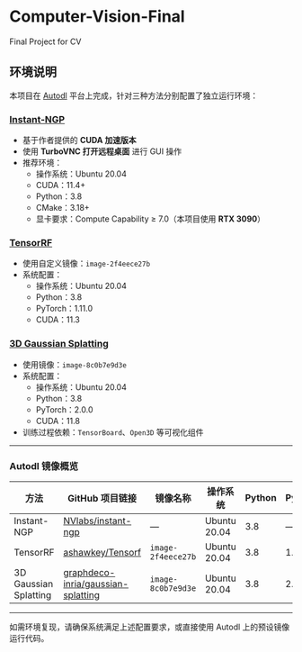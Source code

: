 # Computer-Vision-Final
Final Project for CV
## 环境说明

本项目在 [Autodl](https://www.autodl.com) 平台上完成，针对三种方法分别配置了独立运行环境：

###  [Instant-NGP](https://github.com/NVlabs/instant-ngp)
- 基于作者提供的 **CUDA 加速版本**
- 使用 **TurboVNC 打开远程桌面** 进行 GUI 操作
- 推荐环境：
  - 操作系统：Ubuntu 20.04
  - CUDA：11.4+
  - Python：3.8
  - CMake：3.18+
  - 显卡要求：Compute Capability ≥ 7.0（本项目使用 **RTX 3090**）

###  [TensorRF](https://github.com/ashawkey/Tensorf)
- 使用自定义镜像：`image-2f4eece27b`
- 系统配置：
  - 操作系统：Ubuntu 20.04
  - Python：3.8
  - PyTorch：1.11.0
  - CUDA：11.3

###  [3D Gaussian Splatting](https://github.com/graphdeco-inria/gaussian-splatting)
- 使用镜像：`image-8c0b7e9d3e`
- 系统配置：
  - 操作系统：Ubuntu 20.04
  - Python：3.8
  - PyTorch：2.0.0
  - CUDA：11.8
- 训练过程依赖：`TensorBoard`、`Open3D` 等可视化组件

---

### Autodl 镜像概览

| 方法                    | GitHub 项目链接                                                                 | 镜像名称          | 操作系统     | Python | PyTorch | CUDA  | 
|-------------------------|----------------------------------------------------------------------------------|------------------|--------------|--------|---------|--------|
| Instant-NGP             | [NVlabs/instant-ngp](https://github.com/NVlabs/instant-ngp)                     | —                | Ubuntu 20.04 | 3.8    | —       | 11.4+  |
| TensorRF                | [ashawkey/Tensorf](https://github.com/ashawkey/Tensorf)                         | `image-2f4eece27b` | Ubuntu 20.04 | 3.8    | 1.11.0  | 11.3   |
| 3D Gaussian Splatting   | [graphdeco-inria/gaussian-splatting](https://github.com/graphdeco-inria/gaussian-splatting) | `image-8c0b7e9d3e` | Ubuntu 20.04 | 3.8    | 2.0.0   | 11.8   |

---

如需环境复现，请确保系统满足上述配置要求，或直接使用 Autodl 上的预设镜像运行代码。
